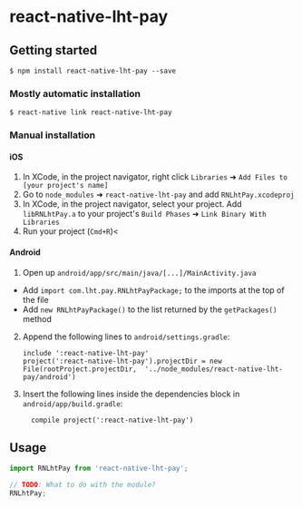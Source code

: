
# react-native-lht-pay

## Getting started

`$ npm install react-native-lht-pay --save`

### Mostly automatic installation

`$ react-native link react-native-lht-pay`

### Manual installation


#### iOS

1. In XCode, in the project navigator, right click `Libraries` ➜ `Add Files to [your project's name]`
2. Go to `node_modules` ➜ `react-native-lht-pay` and add `RNLhtPay.xcodeproj`
3. In XCode, in the project navigator, select your project. Add `libRNLhtPay.a` to your project's `Build Phases` ➜ `Link Binary With Libraries`
4. Run your project (`Cmd+R`)<

#### Android

1. Open up `android/app/src/main/java/[...]/MainActivity.java`
  - Add `import com.lht.pay.RNLhtPayPackage;` to the imports at the top of the file
  - Add `new RNLhtPayPackage()` to the list returned by the `getPackages()` method
2. Append the following lines to `android/settings.gradle`:
  	```
  	include ':react-native-lht-pay'
  	project(':react-native-lht-pay').projectDir = new File(rootProject.projectDir, 	'../node_modules/react-native-lht-pay/android')
  	```
3. Insert the following lines inside the dependencies block in `android/app/build.gradle`:
  	```
      compile project(':react-native-lht-pay')
  	```


## Usage
```javascript
import RNLhtPay from 'react-native-lht-pay';

// TODO: What to do with the module?
RNLhtPay;
```
  